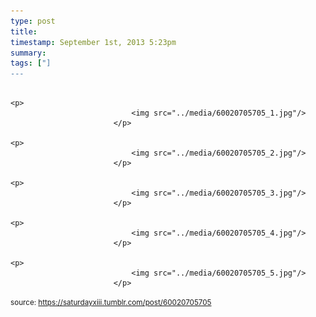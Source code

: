 ```yaml
---
type: post
title: 
timestamp: September 1st, 2013 5:23pm
summary: 
tags: ["]
---
```


                
                
                
                                                                                       <p>
                               <img src="../media/60020705705_1.jpg"/>
                           </p>
                                                                                                                           <p>
                               <img src="../media/60020705705_2.jpg"/>
                           </p>
                                                                                                                           <p>
                               <img src="../media/60020705705_3.jpg"/>
                           </p>
                                                                                                                           <p>
                               <img src="../media/60020705705_4.jpg"/>
                           </p>
                                                                                                                           <p>
                               <img src="../media/60020705705_5.jpg"/>
                           </p>
                                                                                                            
                
                
                
                
                                
<small>source: https://saturdayxiii.tumblr.com/post/60020705705</small>